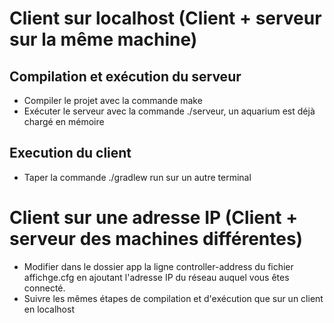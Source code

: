 # Client sur localhost (Client + serveur sur la même machine)

## Compilation et exécution du serveur 

- Compiler le projet avec la commande make 
- Exécuter le serveur avec la commande ./serveur, un aquarium est déjà chargé en mémoire
  
## Execution du client

- Taper la commande ./gradlew run sur un autre terminal


# Client sur une adresse IP (Client + serveur des machines différentes)

- Modifier dans le dossier app la ligne controller-address du fichier affichge.cfg en ajoutant l'adresse IP du réseau auquel vous êtes connecté. 
- Suivre les mêmes étapes de compilation et d'exécution que sur un client en localhost
